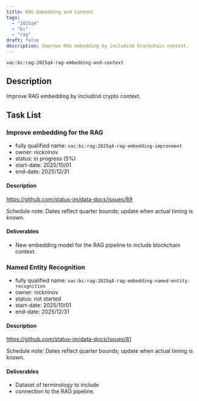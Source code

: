 ```yaml
---
title: RAG Embedding and Context
tags:
  - "2025q4"
  - "bi"
  - "rag"
draft: false
description: Improve RAG embedding by includind blockchain context.
---
```


`vac:bi:rag:2025q4-rag-embedding-and-context`

## Description

Improve RAG embedding by includind crypto context.

## Task List

### Improve embedding for the RAG

* fully qualified name: `vac:bi:rag:2025q4-rag-embedding-improvment`
* owner: nickninov
* status: in progress (5%)
* start-date: 2025/10/01
* end-date: 2025/12/31

#### Description

https://github.com/status-im/data-docs/issues/89

Schedule note: Dates reflect quarter bounds; update when actual timing is known.
#### Deliverables

* New embedding model for the RAG pipeline to include blockchain context.

### Named Entity Recognition

* fully qualified name: `vac:bi:rag:2025q4-rag-embedding-named-entity-recognition`
* owner: nickninov
* status: not started
* start-date: 2025/10/01
* end-date: 2025/12/31


#### Description

https://github.com/status-im/data-docs/issues/81

Schedule note: Dates reflect quarter bounds; update when actual timing is known.
#### Deliverables

* Dataset of terminology to include
* connection to the RAG pipeline.
